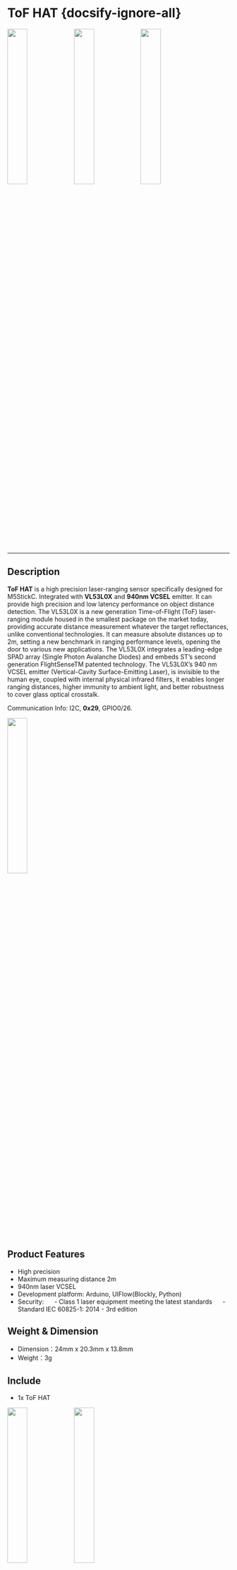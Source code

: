 # ToF HAT {docsify-ignore-all}

<img src="assets\img\product_pics\hat\tof_hat\tof_hat_01.jpg" width="30%"><img src="assets\img\product_pics\hat\tof_hat\tof_hat_02.jpg" width="30%"><img src="assets\img\product_pics\hat\tof_hat\tof_hat_03.jpg" width="30%">

***
<!-- 
:memo:**[Description](#Description)**&nbsp;&nbsp;&nbsp;&nbsp;&nbsp;&nbsp;:electric_plug:**[Schematic](#Schematic)**&nbsp;&nbsp;&nbsp;&nbsp;&nbsp;&nbsp;🛒**[Purchase](https://m5stack.com/products/m5stickc-yun-hatsh20-bmp280-sk6812)**&nbsp;&nbsp;&nbsp;<img src="https://m5stack.oss-cn-shenzhen.aliyuncs.com/image/EasyLoader_logo-min.jpg">**[EasyLoader](#EasyLoader)** -->

## Description


**ToF HAT** is a high precision laser-ranging sensor specifically designed for M5StickC. Integrated with **VL53L0X** and **940nm VCSEL** emitter. It can provide high precision and low latency performance on object distance detection.
The VL53L0X is a new generation Time-of-Flight (ToF) laser-ranging module housed in the smallest package on the market today, providing accurate distance measurement whatever the target reflectances, unlike conventional technologies. It can measure absolute distances up to 2m, setting a new benchmark in ranging performance levels, opening the door to various new applications. The VL53L0X integrates a leading-edge SPAD array (Single Photon Avalanche Diodes) and embeds ST’s second generation FlightSenseTM patented technology. The VL53L0X’s 940 nm VCSEL emitter (Vertical-Cavity Surface-Emitting Laser), is invisible to the human eye, coupled with internal physical infrared filters, it enables longer ranging distances, higher immunity to ambient light, and better robustness to cover glass optical crosstalk.

Communication Info: I2C, **0x29**, GPIO0/26.

<img src="assets\img\product_pics\hat\tof_hat\tof_hat_04.jpg" width="30%">

## Product Features

- High precision
- Maximum measuring distance 2m
- 940nm laser VCSEL
- Development platform: Arduino, UIFlow(Blockly, Python)
- Security:
     - Class 1 laser equipment meeting the latest standards
     - Standard IEC 60825-1: 2014 - 3rd edition


## Weight & Dimension

- Dimension：24mm x 20.3mm x 13.8mm
- Weight：3g

## Include

- 1x ToF HAT

<img src="assets\img\product_pics\hat\tof_hat\tof_hat_05.jpg" width="30%"><img src="assets\img\product_pics\hat\tof_hat\tof_hat_06.jpg" width="30%">

## Application

- Obstacle recognition
- Gesture Recognition
- Laser Ranging
- 3D structured light imaging (3D sensing)
- Camera assist (super fast auto focus and depth of field map)


## Links

- **[VL53L0X Datasheet](https://pdf1.alldatasheet.com/datasheet-pdf/view/948120/STMICROELECTRONICS/VL53L0X.html)**


## Schematic

<img src="assets\img\product_pics\hat\tof_hat\tof_hat_07.jpg" width="50%">

## EasyLoader

<img src="https://m5stack.oss-cn-shenzhen.aliyuncs.com/image/EasyLoader_logo.png" width="100px" style="margin-top:20px">

<a href="https://m5stack.oss-cn-shenzhen.aliyuncs.com/EasyLoader/HAT/ToF/EasyLoader_ToF_HAT.exe"><button type="button" class="btn btn-primary">click to download EasyLoader</button></a>

>1.EasyLoader is a simple and fast program burner. Every product page in EasyLoader provides a product-related case program. It can be burned to the master through simple steps, and a series of function verification can be performed.(**Currently EasyLoader is only available for Windows OS**)

>2. After downloading the software, double-click to run the application, connect the M5 device to the computer through the data cable, select the port parameters, click **"Burn"** to start burning. (**For M5StickC burning, please Set the baud rate to 750000 or 115200**)

## Example

- **[Arduino](https://github.com/m5stack/M5-ProductExampleCodes/tree/master/Hat/tof-hat/Arduino/ToF_Count)**

### Pin Map

<table>
 <tr><td>M5StickC</td><td>GPIO0</td><td>GPIO26</td><td>3.3V</td><td>GND</td></tr>
 <tr><td>ToF HAT</td><td>SDA</td><td>SCL</td><td>3.3V</td><td>GND</td></tr>
</table>


## Video

<video width="30%" controls>
    <source src="https://m5stack.oss-cn-shenzhen.aliyuncs.com/video/Product_example_video/HAT/ToF_HAT.mp4" type="video/mp4">
</video>